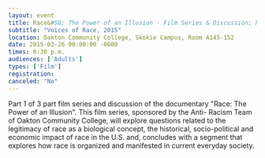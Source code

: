 ```yaml
---
layout: event
title: Race&#58; The Power of an Illusion - Film Series & Discussion; Part 1- The Difference Between Us
subtitle: "Voices of Race, 2015"
location: Oakton Community College, Skokie Campus, Room A145-152
date: 2015-03-26 00:00:00 -0600
times: 6:30 p.m.
audiences: ['Adults']
types: ['Film']
registration: 
canceled: "No"
---
```

Part 1 of 3 part film series and discussion of the documentary "Race: The Power of an Illusion". This film series, sponsored by the Anti- Racism Team of Oakton Community College, will explore questions related to the legitimacy of race as a biological concept, the historical, socio-political and economic impact of race in the U.S. and, concludes with a segment that explores how race is organized and manifested in current everyday society.

